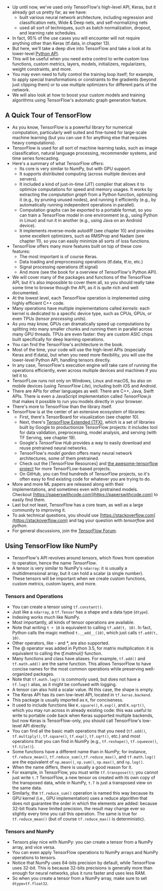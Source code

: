 - Up until now, we've used only TensorFlow's high-level API, Keras, but it already got us pretty far, as we have:
    - built various neural network architecture, including regression and classification nets, Wide & Deep nets, and self-normalizing nets
    - used all sort of techniques, such as batch normalization, dropout, and learning rate schedules.
- In fact, 95% of the use cases you will encounter will not require anything other than Keras (tf.data, in chapter 13).
- But here, we'll take a deep dive into TensorFlow and take a look at its lower-level [Python API](https://www.tensorflow.org/api_docs/python/tf).
- This will be useful when you need extra control to write custom loss functions, custom metrics, layers, models, initializers, regularizers, weight constraints, and more.
- You may even need to fully control the training loop itself; for example, to apply special transformations or constraints to the gradients (beyond just clipping them) or to use multiple optimizers for different parts of the network.
- We will also look at how to boost your custom models and training algorithms using TensorFlow's automatic graph generation feature.

## A Quick Tour of TensorFlow

- As you know, TensorFlow is a powerful library for numerical computation, particularly well suited and fine-tuned for large-scale machine learning (but you can use it for anything else that requires heavy computations).
- TensorFlow is used for all sort of machine learning tasks, such as image classification, natural language processing, recommender systems, and time series forecasting.
- Here's a summary of what TensorFlow offers:
    - Its core is very similar to NumPy, but with GPU support.
    - It supports distributed computing (across multiple devices and servers).
    - It included a kind of just-in-time (JIT) complier that allows it to optimize computations for speed and memory usages. It works by extracting the *computation graph* from a Python function, optimizing it (e.g., by pruning unused nodes), and running it efficiently (e.g., by automatically running independent operations in parallel).
    - Computation graphs can be exported to a portable format, so you can train a TensorFlow model in one environment (e.g., using Python in Linux) and run it in another (e.g., using Java on an Android device).
    - It implements reverse-mode autodiff (see chapter 10) and provides some excellent optimizers, such as RMSProp and Nadam (see chapter 11), so you can easily minimize all sorts of loss functions.
- TensorFlow offers many more features built on top of these core features:
    - The most important is of course Keras.
    - Data loading and preprocessing operations (tf.data, tf.io, etc.)
    - Signal processing operations (tf.signal)
    - And more (see the book for a overview of TensorFlow's Python API).
- We will cover many of the packages and functions of the TensorFlow API, but it's also impossible to cover them all, so you should really take some time to browse though the API, as it is quite rich and well documented.
- At the lowest level, each TensorFlow operation is implemented using highly efficient C++ code.
- Many operations have multiple implementations called *kernels*: each kernel is dedicated to a specific device type, such as CPUs, GPUs, or even TPUs (*tensor precessing units*).
- As you may know, GPUs can dramatically speed up computations by splitting into many smaller chunks and running them in parallel across many GPU threads. TPUs are even faster: they are custom ASIC chips built specifically for deep learning operations.
- You can find the TensorFlow's architecture in the book.
- Most of the time, your code will use the high-level APIs (especially Keras and tf.data), but when you need more flexibility, you will use the lower-level Python API, handling tensors directly.
- In any case, TensorFlow's execution engine will take care of running the operations efficiently, even across multiple devices and machines if you tell it to.
- TensorFLow runs not only on Windows, Linux and macOS, bu also on mobile devices (using *TensorFlow Lite*), including both iOS and Android.
- There are APIs for other languages as well: There are C++, Java, Swift APIs. There is even a JavaScript implementation called *TensorFlow.js* that makes it possible to run you models directly in your browser.
- There's more to TensorFlow than the library itself. 
- TensorFlow is at the center of an extensive ecosystem of libraries:
    - First, there's TensorBoard for visualization (see chapter 10).
    - Next, there's [TensorFlow Extended (TFX)](https://www.tensorflow.org/tfx), which is a set of libraries built by Google to productionize TensorFlow projects: it includes tool for data validation, preprocessing, model analysis, and serving (with TF Serving, see chapter 19).
    - Google's *TensorFlow Hub* provides a way to easily download and reuse pretrained neural networks.
    - TensorFlow's *model garden* offers many neural network architectures, some of them pretrained.
    - Check out the [TensorFlow Resources] and [the awesome-tensorflow project](ttps://github.com/jtoy/awesome-tensorflow) for more TensorFLow-based projects.
    - On GitHub, you can find hundreds of TensorFlow projects, so it's often easy to find existing code for whatever you are trying to do.
- More and more ML papers are released along with their implementations, and sometimes even with pretrained models. Checkout [https://paperswithcode.com](https://paperswithcode.com) to easily find them.
- Last but not least, TensorFlow has a core team, as well as a large community to improving it.
- To ask technical questions, you should use [https://stackoverflow.com](https://stackoverflow.com) and tag your question with *tensorflow* and *python*.
- For general discussions, join the [TensorFlow Forum](https://discuss.tensorflow.org).

## Using TensorFlow like NumPy

- TensorFlow's API revolves around *tensors*, which flows from operation to operation, hence the name *TensorFlow*.
- A tensor is very similar to NumPy's `ndarray`: it is usually a multidimensional array, but it can hold a scalar (a single number).
- These tensors will be important when we create custom functions, custom metrics, custom layers, and more.

### Tensors and Operations

- You can create a tensor using `tf.constant()`.
- Just like a `ndarray`, a `tf.Tensor` has a shape and a data type (`dtype`).
- Indexing works much like NumPy.
- Most importantly, all kinds of tensor operations are available.
- Note that writing `t + 10` is equivalent to calling `tf.add(t, 10)`. In fact, Python calls the magic method `t.__add__(10)`, which just calls `tf.add(t, 10)`.
- Other operators, like - and *, are also supported.
- The @ operator was added in Python 3.5, for matrix multiplication: it is equivalent to calling the *tf.matmul()* function.
- Many functions and class have aliases. For example, `tf.add()` and `tf.math.add()` are the same function. This allows TensorFlow to have concise names for the most common operations while preserving well-organized packages.
- Note that `tf.math.log()` is commonly used, but does not have a `tf.log()` alias, as it might be confused with logging.
- A tensor can also hold a scalar value. IN this case, the shape is empty.
- The Keras API has its own low-level API, located in `tf.keras.backend`.
- This package is usually imported as `K`, for conciseness.
- It used to include functions like `K.square()`, `K.exp()`, and `K.sqrt()`, which you may run across in already existing code: this was useful to write to portable code back when Keras supported multiple backends, but now Keras is TensorFlow-only, you should call TensorFlow's low-level API directly.
- You can find all the basic math operations that you need (`tf.add()`, `tf.multiply()`, `tf.square()`, `tf.exp()`, `tf.sqrt()`, etc.) and most operations that you can find in NumPy (e.g., `tf.reshape()`, `tf.squeeze()`, `tf.tile()`).
- Some functions have a different name than in NumPy; for instance, `tf.reduce_mean()`, `tf.reduce_sum()`,`tf.reduce_max()`, and `tf.math.log()` are the equivalent of `np.mean()`, `np.sum()`, `np.max()`, and `np.log()`.
- When the name differs, there is usually a good reason for it.
- For example, in TensorFlow, you must write `tf.transpose(t)`; you cannot just write `t.T` TensorFlow, a new tensor os created with its own copy of the transposed data, while in NumPy, `t.T` is just a transposed view on the same data.
- Similarly, the `tf.reduce_sum()` operation is named this way because its GPU kernel (i.e., GPU implementation) uses a reduce algorithm that does not guarantee the order in which the elements are added: because 32-bit floats have limited precision, the result may change ever so slightly every time you call this operation. The same is true for `tf.reduce_mean()` (but of course `tf.reduce_max()` is deterministic).

### Tensors and NumPy

- Tensors play nice with NumPy: you can create a tensor from a NumPy array, and vice versa.
- You can even apply TensorFlow operations to NumPy arrays and NumPy operations to tensors.
- Notice that NumPy uses 64-bits precision by default, while TensorFlow uses 32-bit. This is because 32-bits precisions is generally more than enough for neural networks, plus it runs faster and uses less RAM.
- So when you create a tensor from a NumPy array, make sure to set `dtype=tf.float32`.
